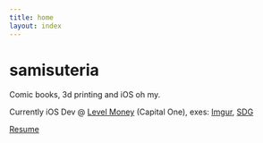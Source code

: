 ```yaml
---
title: home
layout: index
---
```


# samisuteria

Comic books, 3d printing and iOS oh my.

Currently iOS Dev @ [Level Money](https://itunes.apple.com/us/app/level-money-manage-money-budgets/id706366965) (Capital One), exes: [Imgur](https://itunes.apple.com/us/app/imgur-awesome-images-gifs/id639881495), [SDG](https://itunes.apple.com/us/app/window-glass-design-mobile/id1086885696) 

[Resume](./static/CurrentResume.pdf)